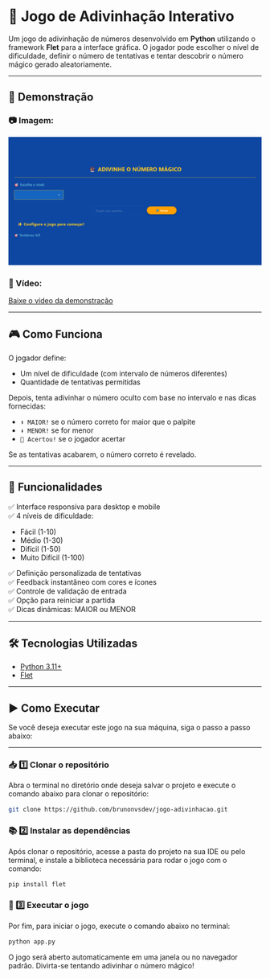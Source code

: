 # 🔮 Jogo de Adivinhação Interativo

Um jogo de adivinhação de números desenvolvido em **Python** utilizando o framework **Flet** para a interface gráfica. O jogador pode escolher o nível de dificuldade, definir o número de tentativas e tentar descobrir o número mágico gerado aleatoriamente.

---
## 📸 Demonstração

### 📷 Imagem:
![Screenshot](ftJogoAdivinhação.png)

### 🎥 Vídeo:
[Baixe o vídeo da demonstração](demo-jogo-adivinhacao.mp4)

---

## 🎮 Como Funciona

O jogador define:
- Um nível de dificuldade (com intervalo de números diferentes)
- Quantidade de tentativas permitidas

Depois, tenta adivinhar o número oculto com base no intervalo e nas dicas fornecidas:
- `⬆️ MAIOR!` se o número correto for maior que o palpite
- `⬇️ MENOR!` se for menor
- `🎉 Acertou!` se o jogador acertar  

Se as tentativas acabarem, o número correto é revelado.

---

## 📑 Funcionalidades

✅ Interface responsiva para desktop e mobile  
✅ 4 níveis de dificuldade:
- Fácil (1-10)
- Médio (1-30)
- Difícil (1-50)
- Muito Difícil (1-100)

✅ Definição personalizada de tentativas  
✅ Feedback instantâneo com cores e ícones  
✅ Controle de validação de entrada  
✅ Opção para reiniciar a partida  
✅ Dicas dinâmicas: MAIOR ou MENOR  

---

## 🛠️ Tecnologias Utilizadas

- [Python 3.11+](https://www.python.org/)
- [Flet](https://flet.dev/)

---

## ▶️ Como Executar

Se você deseja executar este jogo na sua máquina, siga o passo a passo abaixo:

---

### 📥 1️⃣ Clonar o repositório

Abra o terminal no diretório onde deseja salvar o projeto e execute o comando abaixo para clonar o repositório:

```bash
git clone https://github.com/brunonvsdev/jogo-adivinhacao.git
```
### 📚 2️⃣ Instalar as dependências
Após clonar o repositório, acesse a pasta do projeto na sua IDE ou pelo terminal, e instale a biblioteca necessária para rodar o jogo com o comando:

```bash
pip install flet
```

### 🚀 3️⃣ Executar o jogo
Por fim, para iniciar o jogo, execute o comando abaixo no terminal:
```bash
python app.py
```
O jogo será aberto automaticamente em uma janela ou no navegador padrão. Divirta-se tentando adivinhar o número mágico!







